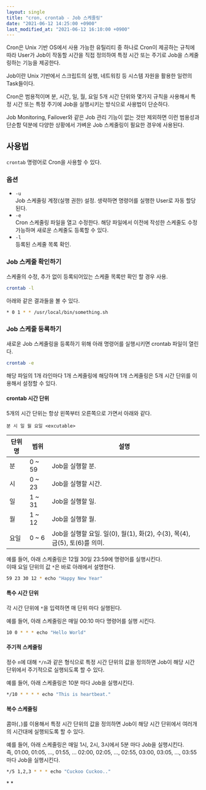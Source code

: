 ```yaml
---
layout: single
title: "cron, crontab - Job 스케줄링"
date: "2021-06-12 14:25:00 +0900"
last_modified_at: "2021-06-12 16:10:00 +0900"
---
```

Cron은 Unix 기반 OS에서 사용 가능한 유틸리티 중 하나로
Cron이 제공하는 규칙에 따라 User가 Job이 작동할 시간을 직접 정의하여 특정 시간 또는 주기로 Job을 스케줄링하는 기능을 제공한다.

Job이란 Unix 기반에서 스크립트의 실행, 네트워킹 등 시스템 자원을 활용한 일련의 Task들이다.

Cron은 범용적이며 분, 시간, 일, 월, 요일 5개 시간 단위와 몇가지 규칙을 사용해서 특정 시간 또는 특정 주기에
Job을 실행시키는 방식으로 사용법이 단순하다.

Job Monitoring, Failover와 같은 Job 관리 기능이 없는 것만 제외하면 이런 범용성과 단순함 덕분에
다양한 상황에서 가벼운 Job 스케줄링이 필요한 경우에 사용된다.

## 사용법

`crontab` 명령어로 Cron을 사용할 수 있다.

### 옵션

* `-u`<br/>
  Job 스케줄링 계정(실행 권한) 설정. 생략하면 명령어를 실행한 User로 자동 할당된다.
* `-e`<br/>
  Cron 스케줄링 파일을 열고 수정한다. 해당 파일에서 이전에 작성한 스케줄도 수정 가능하며 새로운 스케줄도 등록할 수 있다.
* `-l`<br/>
  등록된 스케줄 목록 확인.

### Job 스케줄 확인하기

스케줄의 수정, 추가 없이 등록되어있는 스케줄 목록만 확인 할 경우 사용.

```bash
crontab -l
```

아래와 같은 결과들을 볼 수 있다.

```bash
* 0 1 * * /usr/local/bin/something.sh
```

### Job 스케줄 등록하기

새로운 Job 스케줄링을 등록하기 위해 아래 명령어를 실행시키면 crontab 파일이 열린다.

```bash
crontab -e
```

해당 파일의 1개 라인마다 1개 스케줄링에 해당하며 1개 스케줄링은 5개 시간 단위를 이용해서 설정할 수 있다.

#### crontab 시간 단위

5개의 시간 단위는 항상 왼쪽부터 오른쪽으로 가면서 아래와 같다.

```
분 시 일 월 요일 <excutable>
```

|단위명|범위|설명|
|---|---|---|
|분|0 ~ 59|Job을 실행할 분.|
|시|0 ~ 23|Job을 실행할 시간.|
|일|1 ~ 31|Job을 실행할 일.|
|월|1 ~ 12|Job을 실행할 월.|
|요일|0 ~ 6|Job을 실행할 요일. 일(0), 월(1), 화(2), 수(3), 목(4), 금(5), 토(6)를 의미.|

예를 들어, 아래 스케줄링은 12월 30일 23:59에 명령어를 실행시킨다.<br/>
이때 요일 단위의 값 `*`은 바로 아래에서 설명한다.

```bash
59 23 30 12 * echo "Happy New Year"
```

#### 특수 시간 단위

각 시간 단위에 `*`을 입력하면 매 단위 마다 실행된다.

예를 들어, 아래 스케줄링은 매일 00:10 마다 명령어를 실행 시킨다.

```bash
10 0 * * * echo "Hello World"
```

#### 주기적 스케줄링

정수 `n`에 대해 `*/n`과 같은 형식으로 특정 시간 단위의 값을 정의하면 Job이 해당 시간 단위에서 주기적으로 실행되도록 할 수 있다.

예를 들어, 아래 스케줄링은 10분 마다 Job을 실행시킨다.

```bash
*/10 * * * * echo "This is heartbeat."
```

#### 복수 스케줄링

콤마(`,`)를 이용해서 특정 시간 단위의 값을 정의하면 Job이 해당 시간 단위에서 여러개의 시간대에 실행되도록 할 수 있다.

예를 들어, 아래 스케줄링은 매일 1시, 2시, 3시에서 5분 마다 Job을 실행시킨다.<br/>
즉, 01:00, 01:05, ..., 01:55, ... 02:00, 02:05, ..., 02:55, 03:00, 03:05, ..., 03:55 마다
Job을 실행시킨다.

```bash
*/5 1,2,3 * * * echo "Cuckoo Cuckoo.."
```

<div class="md-reference" markdown=1>
* <https://en.wikipedia.org/wiki/Cron>
* <https://jdm.kr/blog/2>
</div>
